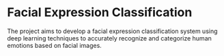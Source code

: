 # Facial Expression Classification
 The project aims to develop a facial expression classification system using deep learning techniques to accurately recognize and categorize human emotions based on facial images.
